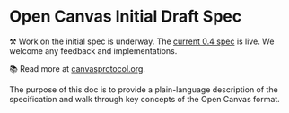 # Open Canvas Initial Draft Spec

⚒️ Work on the initial spec is underway. The [current 0.4 spec](./spec/0.4/spec.md) is live.
We welcome any feedback and implementations.

📚 Read more at [canvasprotocol.org](https://canvasprotocol.org).

The purpose of this doc is to provide a plain-language description of the specification and walk through key concepts of the Open Canvas format.
